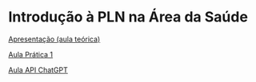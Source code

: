 # Introdução à PLN na Área da Saúde

[Apresentação (aula teórica)](https://github.com/HAILab-PUCPR/Introducao-PLN-Saude/blob/main/introducao-pln-saude-2023.pdf)

[Aula Prática 1](colab/[PRATICA]IntroducaoPLNSaude_2023.ipynb)

[Aula API ChatGPT](colab/chatGPT.ipynb)
